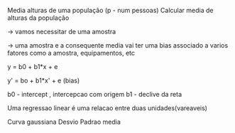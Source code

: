 
Media alturas de uma população (p - num pessoas)
Calcular media de alturas da população 

-> vamos necessitar de uma amostra

-> uma amostra e a consequente media vai ter uma bias associado a varios fatores como a amostra, equipamentos, etc



y = b0 + b1*x + e

y' = bo + b1*x' + e (bias)

b0 - intercept , intercepcao com origem
b1 - declive da reta 

Uma regressao linear é uma relacao entre duas unidades(vareaveis)


Curva gaussiana
	Desvio Padrao
	media 


